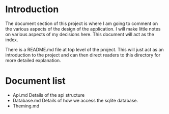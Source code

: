 # Introduction
The document section of this project is where I am going to comment on the
various aspects of the design of the application.  I will make little notes on
various aspects of my decisions here.  This document will act as the index.

There is a README.md file at top level of the project.  This will just act as an
introduction to the project and can then direct readers to this directory for
more detailed explanation.

# Document list
- Api.md  Details of the api structure
- Database.md Details of how we access the sqlite database.
- Theming.md






